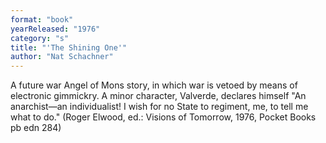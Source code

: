 ```yaml
---
format: "book"
yearReleased: "1976"
category: "s"
title: "'The Shining One'"
author: "Nat Schachner"
---
```

A future war Angel of Mons story, in which war is vetoed  by means of electronic gimmickry. A minor character, Valverde, declares himself  "An anarchist—an individualist! I wish for no State to regiment, me, to tell me  what to do." (Roger Elwood, ed.: Visions of Tomorrow, 1976, Pocket Books  pb edn 284)
 